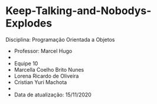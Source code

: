 # Keep-Talking-and-Nobodys-Explodes

Disciplina: Programação Orientada a Objetos
 *  Professor: Marcel Hugo
 * 
 *  Equipe 10
 *  Marcella Coelho Brito Nunes
 *  Lorena Ricardo de Oliveira
 *  Cristian Yuri Machota
 *  
 *  Data de atualização: 15/11/2020
